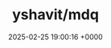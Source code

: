 ---
title: "yshavit/mdq"
link: "https://github.com/yshavit/mdq"
date: "2025-02-25 19:00:16 +0000"
description: "like jq but for Markdown: find specific elements in a md doc"
category: "github"
---